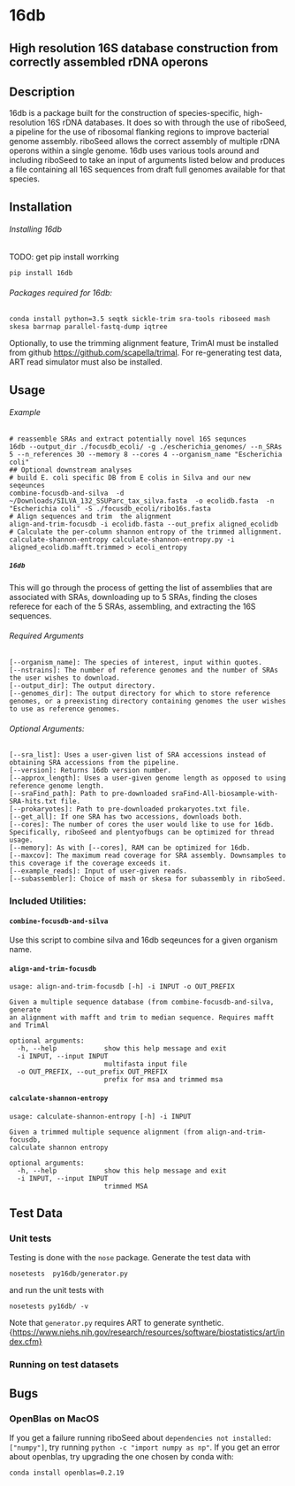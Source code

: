 # 16db
## High resolution 16S database construction from correctly assembled rDNA operons

## Description
16db is a package built for the construction of species-specific, high-resolution 16S rDNA databases.
It does so with through the use of riboSeed, a pipeline for the use of ribosomal flanking regions to improve bacterial genome assembly.
riboSeed allows the correct assembly of multiple rDNA operons within a single genome. 16db uses various tools around and including
riboSeed to take an input of arguments listed below and produces a file containing all 16S sequences from draft full genomes available for that species.


## Installation
###### Installing 16db
TODO: get pip install worrking
```
pip install 16db
```

###### Packages required for 16db:
```
conda install python=3.5 seqtk sickle-trim sra-tools riboseed mash skesa barrnap parallel-fastq-dump iqtree
```
Optionally, to use the trimming alignment feature, TrimAl must be installed from github https://github.com/scapella/trimal.  For re-generating test data, ART read simulator must also be installed.


## Usage
###### Example
```
# reassemble SRAs and extract potentially novel 16S sequnces
16db --output_dir ./focusdb_ecoli/ -g ./escherichia_genomes/ --n_SRAs 5 --n_references 30 --memory 8 --cores 4 --organism_name "Escherichia coli"
## Optional downstream analyses
# build E. coli specific DB from E colis in Silva and our new seqeunces
combine-focusdb-and-silva  -d ~/Downloads/SILVA_132_SSUParc_tax_silva.fasta  -o ecolidb.fasta  -n "Escherichia coli" -S ./focusdb_ecoli/ribo16s.fasta
# Align sequences and trim  the alignment
align-and-trim-focusdb -i ecolidb.fasta --out_prefix aligned_ecolidb
# Calculate the per-column shannon entropy of the trimmed allignment.
calculate-shannon-entropy calculate-shannon-entropy.py -i aligned_ecolidb.mafft.trimmed > ecoli_entropy
```



##### `16db`
This will go through the process of getting the list of assemblies that are associated with SRAs, downloading up to 5 SRAs,  finding the closes referece for each of the 5 SRAs, assembling, and extracting the 16S sequences.



###### Required Arguments
```
[--organism_name]: The species of interest, input within quotes.
[--nstrains]: The number of reference genomes and the number of SRAs the user wishes to download.
[--output_dir]: The output directory.
[--genomes_dir]: The output directory for which to store reference genomes, or a preexisting directory containing genomes the user wishes to use as reference genomes.
```
###### Optional Arguments:
```
[--sra_list]: Uses a user-given list of SRA accessions instead of obtaining SRA accessions from the pipeline.
[--version]: Returns 16db version number.
[--approx_length]: Uses a user-given genome length as opposed to using reference genome length.
[--sraFind_path]: Path to pre-downloaded sraFind-All-biosample-with-SRA-hits.txt file.
[--prokaryotes]: Path to pre-downloaded prokaryotes.txt file.
[--get_all]: If one SRA has two accessions, downloads both.
[--cores]: The number of cores the user would like to use for 16db. Specifically, riboSeed and plentyofbugs can be optimized for thread usage.
[--memory]: As with [--cores], RAM can be optimized for 16db.
[--maxcov]: The maximum read coverage for SRA assembly. Downsamples to this coverage if the coverage exceeds it.
[--example_reads]: Input of user-given reads.
[--subassembler]: Choice of mash or skesa for subassembly in riboSeed.
```

### Included Utilities:
#### `combine-focusdb-and-silva`
Use this script to combine silva  and 16db seqeunces for a given organism name.
#### `align-and-trim-focusdb`
```
usage: align-and-trim-focusdb [-h] -i INPUT -o OUT_PREFIX

Given a multiple sequence database (from combine-focusdb-and-silva, generate
an alignment with mafft and trim to median sequence. Requires mafft and TrimAl

optional arguments:
  -h, --help            show this help message and exit
  -i INPUT, --input INPUT
                        multifasta input file
  -o OUT_PREFIX, --out_prefix OUT_PREFIX
                        prefix for msa and trimmed msa
```

#### `calculate-shannon-entropy`
```
usage: calculate-shannon-entropy [-h] -i INPUT

Given a trimmed multiple sequence alignment (from align-and-trim-focusdb,
calculate shannon entropy

optional arguments:
  -h, --help            show this help message and exit
  -i INPUT, --input INPUT
                        trimmed MSA
```

## Test Data
### Unit tests
Testing is done with the `nose` package. Generate the test data with
```
nosetests  py16db/generator.py
```
and run the unit tests with

```
nosetests py16db/ -v
```

Note  that `generator.py` requires ART to generate synthetic.
{https://www.niehs.nih.gov/research/resources/software/biostatistics/art/index.cfm}

### Running on test datasets




## Bugs

### OpenBlas on MacOS
If you get a failure running riboSeed about `dependencies not installed:["numpy"]`, try running `python -c "import numpy as np"`. If you get an error about openblas, try upgrading the one chosen by conda with:
```
conda install openblas=0.2.19
```
